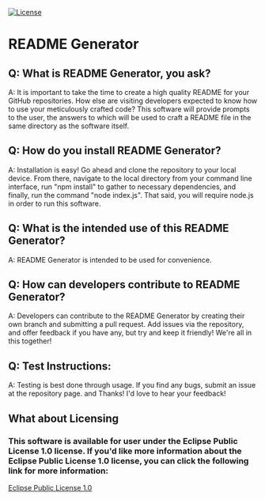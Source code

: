 
[![License](https://img.shields.io/badge/License-EPL_1.0-red.svg)](https://opensource.org/licenses/EPL-1.0)
# README Generator 

## Q: What is README Generator, you ask? <br>
A: It is important to take the time to create a high quality README for your GitHub repositories. How else are visiting developers expected to know how to use your meticulously crafted code? This software will provide prompts to the user, the answers to which will be used to craft a README file in the same directory as the software itself. <br>

## Q: How do you install README Generator?<br>
A: Installation is easy! Go ahead and clone the repository to your local device. From there, navigate to the local directory from your command line interface, run "npm install" to gather to necessary dependencies, and finally, run the command "node index.js". That said, you will require node.js in order to run this software. <br>

## Q: What is the intended use of this README Generator?<br>
A: README Generator is intended to be used for convenience.<br>

## Q: How can developers contribute to README Generator?<br>
A: Developers can contribute to the README Generator by creating their own branch and submitting a pull request. Add issues via the repository, and offer feedback if you have any, but try and keep it friendly! We're all in this together!<br>

## Q: Test Instructions:<br>
A: Testing is best done through usage. If you find any bugs, submit an issue at the repository page. and Thanks! I'd love to hear your feedback!<br>


## What about Licensing
### This software is available for user under the Eclipse Public License 1.0 license. If you'd like more information about the Eclipse Public License 1.0 license, you can click the following link for more information:
[Eclipse Public License 1.0](https://opensource.org/licenses/EPL-1.0)

